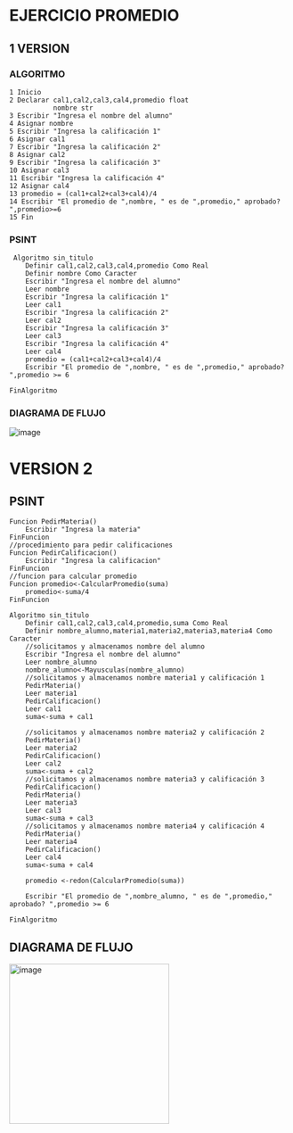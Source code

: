 # EJERCICIO PROMEDIO
## 1 VERSION
### ALGORITMO

    1 Inicio
    2 Declarar cal1,cal2,cal3,cal4,promedio float
               nombre str
    3 Escribir "Ingresa el nombre del alumno"
    4 Asignar nombre
    5 Escribir "Ingresa la calificación 1"
    6 Asignar cal1
    7 Escribir "Ingresa la calificación 2"
    8 Asignar cal2
    9 Escribir "Ingresa la calificación 3"
    10 Asignar cal3
    11 Escribir "Ingresa la calificación 4"
    12 Asignar cal4
    13 promedio = (cal1+cal2+cal3+cal4)/4
    14 Escribir "El promedio de ",nombre, " es de ",promedio," aprobado? ",promedio>=6
    15 Fin

### PSINT

     Algoritmo sin_titulo
    	Definir cal1,cal2,cal3,cal4,promedio Como Real
    	Definir nombre Como Caracter
    	Escribir "Ingresa el nombre del alumno"
    	Leer nombre
    	Escribir "Ingresa la calificación 1"
    	Leer cal1
    	Escribir "Ingresa la calificación 2"
    	Leer cal2
    	Escribir "Ingresa la calificación 3"
    	Leer cal3
    	Escribir "Ingresa la calificación 4"
    	Leer cal4
    	promedio = (cal1+cal2+cal3+cal4)/4
    	Escribir "El promedio de ",nombre, " es de ",promedio," aprobado? ",promedio >= 6
    	
    FinAlgoritmo

### DIAGRAMA DE FLUJO

![image](https://github.com/escuelaDeCodigoMargaritaMaza/Pensamiento_computacional/assets/91554777/8edad51c-5461-4d4c-bfdf-d2523f818269)

# VERSION 2

## PSINT
    
    Funcion PedirMateria()
    	Escribir "Ingresa la materia"
    FinFuncion
    //procedimiento para pedir calificaciones
    Funcion PedirCalificacion()
    	Escribir "Ingresa la calificacion"
    FinFuncion
    //funcion para calcular promedio
    Funcion promedio<-CalcularPromedio(suma)
    	promedio<-suma/4
    FinFuncion
    
    Algoritmo sin_titulo
    	Definir cal1,cal2,cal3,cal4,promedio,suma Como Real
    	Definir nombre_alumno,materia1,materia2,materia3,materia4 Como Caracter
    	//solicitamos y almacenamos nombre del alumno
    	Escribir "Ingresa el nombre del alumno"
    	Leer nombre_alumno
    	nombre_alumno<-Mayusculas(nombre_alumno)
    	//solicitamos y almacenamos nombre materia1 y calificación 1
    	PedirMateria()
    	Leer materia1
    	PedirCalificacion()
    	Leer cal1
    	suma<-suma + cal1
    	
    	//solicitamos y almacenamos nombre materia2 y calificación 2
    	PedirMateria()
    	Leer materia2
    	PedirCalificacion()
    	Leer cal2
    	suma<-suma + cal2
    	//solicitamos y almacenamos nombre materia3 y calificación 3
    	PedirCalificacion()
    	PedirMateria()
    	Leer materia3
    	Leer cal3
    	suma<-suma + cal3
    	//solicitamos y almacenamos nombre materia4 y calificación 4
    	PedirMateria()
    	Leer materia4
    	PedirCalificacion()
    	Leer cal4
    	suma<-suma + cal4
    	
    	promedio <-redon(CalcularPromedio(suma))
    	
    	Escribir "El promedio de ",nombre_alumno, " es de ",promedio," aprobado? ",promedio >= 6
    	
    FinAlgoritmo


## DIAGRAMA DE FLUJO

<img width="287" alt="image" src="https://github.com/escuelaDeCodigoMargaritaMaza/Pensamiento_computacional/assets/91554777/fcceb404-7f8b-46c0-bb2e-4259e02b3c39">



